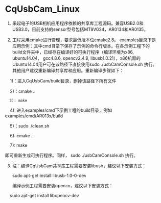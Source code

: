 # CqUsbCam_Linux
1. 采起电子的USB相机应用程序依赖的共享库工程源码。兼容USB2.0和USB3.0，目前支持的sensor型号包括MT9V034，AR0134和AR0135。 

2. 工程采用cmake进行管理，要求最低版本位cmake2.8。
examples目录下是应用示例：其中cmd目录下保存了示例的命令行版本。在各示例工程下的build文件夹中，已经存在编译好的可执行程序（编译环境为x86, ubuntu14.04， gcc4.8.6, opencv2.4.9, libusb1.0.21），x86机器的Ubuntu14.04用户可在该路径下直接使用sudo ./usbCamConsole.sh 执行。 其他用户建议重新编译共享库和应用。重新编译步骤如下：

      1)：进入CqUsbCam/build目录，删掉该路径下所有文件
      
      2)：cmake ..

      3): make
      
      4): 进入examples/cmd下示例工程的build目录，例如examples/cmd/AR013x/build
      
      5)：sudo ./clean.sh
      
      6): cmake ..
      
      7): make
      
即可重新生成可执行程序。同样， sudo ./usbCamConsole.sh 执行。


3. 注：编译CqUsbCam共享库工程需要安装libusb，建议以下安装方式：

     sudo apt-get install libusb-1.0-0-dev
     

    编译示例工程需要安装opencv，建议以下安装方式：

     sudo apt-get install libopencv-dev
